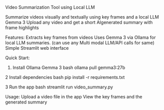  Video Summarization Tool using Local LLM

Summarize videos visually and textually using key frames and a local LLM Gemma 3 Upload any video and get a short AIgenerated summary with frame highlights

 Features:
 Extracts key frames from videos
 Uses Gemma 3 via Ollama for local LLM summaries. (can use any Multi modal LLM/API calls for same)
 Simple Streamlit web interface

 Quick Start:
1. Install Ollama  Gemma 3
   bash
   ollama pull gemma3:27b

2 Install dependencies
   bash
   pip install -r requirements.txt

3 Run the app
   bash
   streamlit run video_summary.py

 Usage:
 Upload a video file in the app
 View the key frames and the generated summary